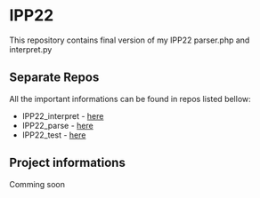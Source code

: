 # IPP22
This repository contains final version of my IPP22 parser.php and interpret.py

## Separate Repos
All the important informations can be found in repos listed bellow:
- IPP22_interpret - [here](https://github.com/martafonekVOLE/IPP22_interpret)
- IPP22_parse - [here](https://github.com/martafonekVOLE/IPP22_parse)
- IPP22_test - [here](https://github.com/martafonekVOLE/IPP22_test)

## Project informations
Comming soon

